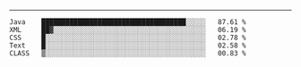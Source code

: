---

<!--START_SECTION:waka-->
```text
Java    ████████████████████████████████████░░░░░   87.61 % 
XML     ██▓░░░░░░░░░░░░░░░░░░░░░░░░░░░░░░░░░░░░░░   06.19 % 
CSS     █░░░░░░░░░░░░░░░░░░░░░░░░░░░░░░░░░░░░░░░░   02.78 % 
Text    █░░░░░░░░░░░░░░░░░░░░░░░░░░░░░░░░░░░░░░░░   02.58 % 
CLASS   ▒░░░░░░░░░░░░░░░░░░░░░░░░░░░░░░░░░░░░░░░░   00.83 % 
```
<!--END_SECTION:waka-->


[linkedin]: https://www.linkedin.com/in/mohamed-elh/


